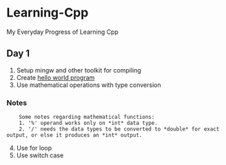 # Learning-Cpp
My Everyday Progress of Learning Cpp

## Day 1
1. Setup mingw and other toolkit for compiling
2. Create [hello world program](hello.cpp)
3. Use mathematical operations with type conversion

### Notes
		Some notes regarding mathematical functions:
		1. '%' operand works only on *int* data type.
		2. '/' needs the data types to be converted to *double* for exact output, or else it produces an *int* output.
4. Use for loop
5. Use switch case